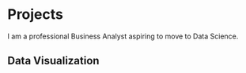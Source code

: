 # Projects


I am a professional Business Analyst aspiring to move to Data Science.

## Data Visualization
